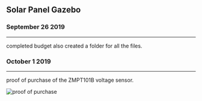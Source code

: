 Solar Panel Gazebo 
-------------------

### September 26 2019
---------------------

completed budget also created a folder for all the files.

### October 1 2019
------------------
proof of purchase of the ZMPT101B voltage sensor.
 
![proof of purchase](https://github.com/RaminKurkeice/hello-world/blob/master/images/Capture.PNG)
